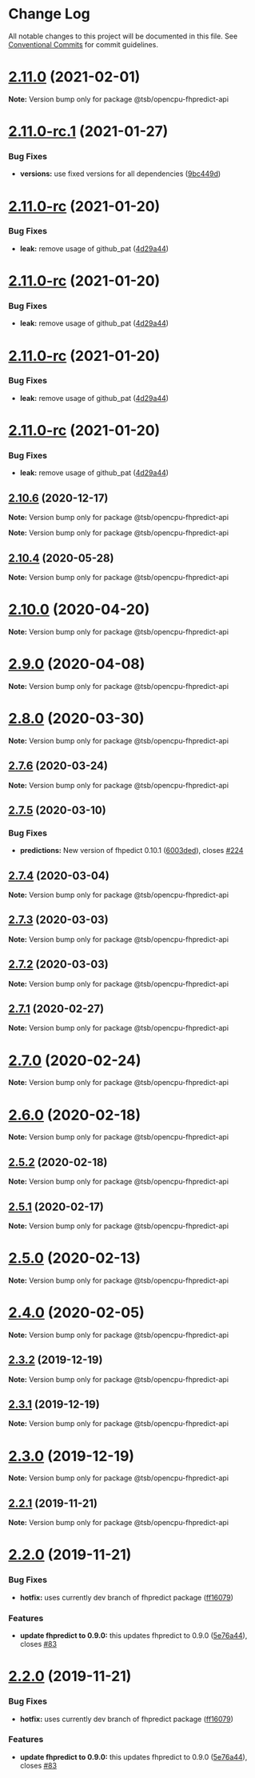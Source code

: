 # Change Log

All notable changes to this project will be documented in this file.
See [Conventional Commits](https://conventionalcommits.org) for commit guidelines.

# [2.11.0](https://github.com/technologiestiftung/flusshygiene-opencpu-fhpredict-api/compare/v2.11.0-rc.1...v2.11.0) (2021-02-01)

**Note:** Version bump only for package @tsb/opencpu-fhpredict-api





# [2.11.0-rc.1](https://github.com/technologiestiftung/flusshygiene-opencpu-fhpredict-api/compare/v2.11.0-rc...v2.11.0-rc.1) (2021-01-27)


### Bug Fixes

* **versions:** use fixed versions for all dependencies ([9bc449d](https://github.com/technologiestiftung/flusshygiene-opencpu-fhpredict-api/commit/9bc449d73a42668da43552f0562b8987aed5a8fd))





# [2.11.0-rc](https://github.com/technologiestiftung/flusshygiene-opencpu-fhpredict-api/compare/v2.10.6...v2.11.0-rc) (2021-01-20)


### Bug Fixes

* **leak:** remove usage of github_pat ([4d29a44](https://github.com/technologiestiftung/flusshygiene-opencpu-fhpredict-api/commit/4d29a443f1cfb23075404bb249209fe47971748f))





# [2.11.0-rc](https://github.com/technologiestiftung/flusshygiene-opencpu-fhpredict-api/compare/v2.10.6...v2.11.0-rc) (2021-01-20)


### Bug Fixes

* **leak:** remove usage of github_pat ([4d29a44](https://github.com/technologiestiftung/flusshygiene-opencpu-fhpredict-api/commit/4d29a443f1cfb23075404bb249209fe47971748f))





# [2.11.0-rc](https://github.com/technologiestiftung/flusshygiene-opencpu-fhpredict-api/compare/v2.10.6...v2.11.0-rc) (2021-01-20)


### Bug Fixes

* **leak:** remove usage of github_pat ([4d29a44](https://github.com/technologiestiftung/flusshygiene-opencpu-fhpredict-api/commit/4d29a443f1cfb23075404bb249209fe47971748f))





# [2.11.0-rc](https://github.com/technologiestiftung/flusshygiene-opencpu-fhpredict-api/compare/v2.10.6...v2.11.0-rc) (2021-01-20)


### Bug Fixes

* **leak:** remove usage of github_pat ([4d29a44](https://github.com/technologiestiftung/flusshygiene-opencpu-fhpredict-api/commit/4d29a443f1cfb23075404bb249209fe47971748f))





## [2.10.6](https://github.com/technologiestiftung/flusshygiene-opencpu-fhpredict-api/compare/v2.10.5...v2.10.6) (2020-12-17)

**Note:** Version bump only for package @tsb/opencpu-fhpredict-api







**Note:** Version bump only for package @tsb/opencpu-fhpredict-api





## [2.10.4](https://github.com/technologiestiftung/flusshygiene-opencpu-fhpredict-api/compare/v2.10.0...v2.10.4) (2020-05-28)

**Note:** Version bump only for package @tsb/opencpu-fhpredict-api





# [2.10.0](https://github.com/technologiestiftung/flusshygiene-opencpu-fhpredict-api/compare/v2.9.0...v2.10.0) (2020-04-20)

**Note:** Version bump only for package @tsb/opencpu-fhpredict-api





# [2.9.0](https://github.com/technologiestiftung/flusshygiene-opencpu-fhpredict-api/compare/v2.8.0...v2.9.0) (2020-04-08)

**Note:** Version bump only for package @tsb/opencpu-fhpredict-api





# [2.8.0](https://github.com/technologiestiftung/flusshygiene-opencpu-fhpredict-api/compare/v2.7.6...v2.8.0) (2020-03-30)

**Note:** Version bump only for package @tsb/opencpu-fhpredict-api





## [2.7.6](https://github.com/technologiestiftung/flusshygiene-opencpu-fhpredict-api/compare/v2.7.5...v2.7.6) (2020-03-24)

**Note:** Version bump only for package @tsb/opencpu-fhpredict-api





## [2.7.5](https://github.com/technologiestiftung/flusshygiene-opencpu-fhpredict-api/compare/v2.7.4...v2.7.5) (2020-03-10)


### Bug Fixes

* **predictions:** New version of fhpedict 0.10.1 ([6003ded](https://github.com/technologiestiftung/flusshygiene-opencpu-fhpredict-api/commit/6003dedffa99e17cc35d8a05c8a6aded6324bddb)), closes [#224](https://github.com/technologiestiftung/flusshygiene-opencpu-fhpredict-api/issues/224)





## [2.7.4](https://github.com/technologiestiftung/flusshygiene-opencpu-fhpredict-api/compare/v2.7.3...v2.7.4) (2020-03-04)

**Note:** Version bump only for package @tsb/opencpu-fhpredict-api





## [2.7.3](https://github.com/technologiestiftung/flusshygiene-opencpu-fhpredict-api/compare/v2.7.1...v2.7.3) (2020-03-03)

**Note:** Version bump only for package @tsb/opencpu-fhpredict-api





## [2.7.2](https://github.com/technologiestiftung/flusshygiene-opencpu-fhpredict-api/compare/v2.7.1...v2.7.2) (2020-03-03)

**Note:** Version bump only for package @tsb/opencpu-fhpredict-api





## [2.7.1](https://github.com/technologiestiftung/flusshygiene-opencpu-fhpredict-api/compare/v2.7.0...v2.7.1) (2020-02-27)

**Note:** Version bump only for package @tsb/opencpu-fhpredict-api





# [2.7.0](https://github.com/technologiestiftung/flusshygiene-opencpu-fhpredict-api/compare/v2.6.0...v2.7.0) (2020-02-24)

**Note:** Version bump only for package @tsb/opencpu-fhpredict-api





# [2.6.0](https://github.com/technologiestiftung/flusshygiene-opencpu-fhpredict-api/compare/v2.5.2...v2.6.0) (2020-02-18)

**Note:** Version bump only for package @tsb/opencpu-fhpredict-api





## [2.5.2](https://github.com/technologiestiftung/flusshygiene-opencpu-fhpredict-api/compare/v2.5.1...v2.5.2) (2020-02-18)

**Note:** Version bump only for package @tsb/opencpu-fhpredict-api





## [2.5.1](https://github.com/technologiestiftung/flusshygiene-opencpu-fhpredict-api/compare/v2.5.0...v2.5.1) (2020-02-17)

**Note:** Version bump only for package @tsb/opencpu-fhpredict-api





# [2.5.0](https://github.com/technologiestiftung/flusshygiene-opencpu-fhpredict-api/compare/v2.4.0...v2.5.0) (2020-02-13)

**Note:** Version bump only for package @tsb/opencpu-fhpredict-api





# [2.4.0](https://github.com/technologiestiftung/flusshygiene-opencpu-fhpredict-api/compare/v2.3.2...v2.4.0) (2020-02-05)

**Note:** Version bump only for package @tsb/opencpu-fhpredict-api





## [2.3.2](https://github.com/technologiestiftung/flusshygiene-opencpu-fhpredict-api/compare/v2.3.1...v2.3.2) (2019-12-19)

**Note:** Version bump only for package @tsb/opencpu-fhpredict-api





## [2.3.1](https://github.com/technologiestiftung/flusshygiene-opencpu-fhpredict-api/compare/v2.3.0...v2.3.1) (2019-12-19)

**Note:** Version bump only for package @tsb/opencpu-fhpredict-api





# [2.3.0](https://github.com/technologiestiftung/flusshygiene-opencpu-fhpredict-api/compare/v2.2.1...v2.3.0) (2019-12-19)

**Note:** Version bump only for package @tsb/opencpu-fhpredict-api





## [2.2.1](https://github.com/technologiestiftung/flusshygiene-opencpu-fhpredict-api/compare/v2.2.0...v2.2.1) (2019-11-21)

**Note:** Version bump only for package @tsb/opencpu-fhpredict-api





# [2.2.0](https://github.com/technologiestiftung/flusshygiene-opencpu-fhpredict-api/compare/v2.1.1...v2.2.0) (2019-11-21)


### Bug Fixes

* **hotfix:** uses currently dev branch of fhpredict package ([ff16079](https://github.com/technologiestiftung/flusshygiene-opencpu-fhpredict-api/commit/ff16079faf0c0b214f9f6cc4b6ebeef1ffc14def))


### Features

* **update fhpredict to 0.9.0:** this updates fhpredict to 0.9.0 ([5e76a44](https://github.com/technologiestiftung/flusshygiene-opencpu-fhpredict-api/commit/5e76a4406a3c44cb940138017cf2b16560e1358c)), closes [#83](https://github.com/technologiestiftung/flusshygiene-opencpu-fhpredict-api/issues/83)





# [2.2.0](https://github.com/technologiestiftung/flusshygiene-opencpu-fhpredict-api/compare/v2.1.1...v2.2.0) (2019-11-21)


### Bug Fixes

* **hotfix:** uses currently dev branch of fhpredict package ([ff16079](https://github.com/technologiestiftung/flusshygiene-opencpu-fhpredict-api/commit/ff16079faf0c0b214f9f6cc4b6ebeef1ffc14def))


### Features

* **update fhpredict to 0.9.0:** this updates fhpredict to 0.9.0 ([5e76a44](https://github.com/technologiestiftung/flusshygiene-opencpu-fhpredict-api/commit/5e76a4406a3c44cb940138017cf2b16560e1358c)), closes [#83](https://github.com/technologiestiftung/flusshygiene-opencpu-fhpredict-api/issues/83)
